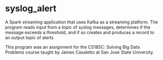 # syslog_alert

A Spark streaming application that uses Kafka as a streaming platform. The program reads input from a topic of syslog messages, determines if the message exceeds a threshold, and if so creates and produces a record to an output topic of alerts

This program was an assignment for the CS185C: Solving Big Data Problems course taught by James Casaletto at San Jose State University.
